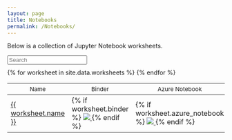 ```yaml
---
layout: page
title: Notebooks
permalink: /Notebooks/
---
```


<style type="text/css">
button {
  background:none;
  background-color:transparent;
  box-shadow:none; border:none;
  font-family:inherit; color:inherit;
  border-radius:0;
  cursor:pointer; }

.caret { line-height:0; }
.caret:after { content:""; }
.asc .caret:after {
  width: 0;
  height: 0;
  border-left: 3px solid transparent;
  border-right: 3px solid transparent;
  border-top: 3px solid #808080;
  content: "";
  position: relative;
  top: -3px;
  right: -4px;
  font-size:0; }
.desc .caret:after {
  width: 0;
  height: 0;
  border-left: 3px solid transparent;
  border-right: 3px solid transparent;
  border-bottom: 3px solid #808080;
  content: "";
  position: relative;
  top: -7px;
  right: -4px;
  font-size:0; }
.sort .caret { display:none; }
.sort.asc .caret { display:inline-block; }
.sort.desc .caret { display:inline-block; }
.sortUnitPrice, .sortQty, .sortTotal { min-width:90px; }

</style>

Below is a collection of Jupyter Notebook worksheets.

<div id="tableID">
<div class="row" style="margin-bottom:10px;">
		<input type="text" class="search form-control" placeholder="Search" />
</div>
<table class="table">
	<thead>
		<th><button type="button" class="sort" data-sort="sortName">Name<i class="caret"></i></button></th>
		<th><button type="button" class="sort" data-sort="sortBinder">Binder</button></th>
		<th><button type="button" class="sort textright" data-sort="sortAzure">Azure Notebook</button></th>
		<th><button type="button" class="sort textright" data-sort="sortColab">Google CoLab</button></th>
	</thead>
    <!-- IMPORTANT, class="list" must be on tbody -->
    <tbody class="list">
{% for worksheet in site.data.worksheets %}
	<tr>
		<td class="sortName">
			<a href="{{ worksheet.url }}">
				{{ worksheet.name }}
			</a>
		</td>
        <td class="sortBinder">
	{% if worksheet.binder %}
			<a href="https://mybinder.org/{{ worksheet.binder }}">
				<img src="https://mybinder.org/badge_logo.svg">
			</a>
	{% endif %}
		</td>
        <td class="sortAzure">
	{% if worksheet.azure_notebook %}
			<a href="https://notebooks.azure.com/{{ worksheet.azure_notebook }}">
				<img src="https://notebooks.azure.com/launch.svg">
			</a>
	{% endif %}
		</td>
        <td class="sortColab">
	{% if worksheet.colab %}
			<a href="https://colab.research.google.com/{{ worksheet.colab }}">
				<img src="https://colab.research.google.com/assets/colab-badge.svg">
			</a>
	{% endif %}
		</td>
      </tr>
{% endfor %}
	</tbody>

</table>
</div>
    
<script src="//cdnjs.cloudflare.com/ajax/libs/list.js/1.5.0/list.min.js"></script>
<script type="text/javascript">
    var options = {
        valueNames: [ 'sortName']
    };
    var contactList = new List('tableID', options);
</script>
     
